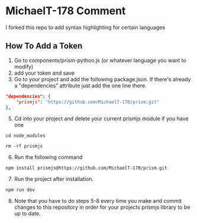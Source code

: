 # MichaelT-178 Comment 

I forked this repo to add syntax highlighting for certain languages 

## How To Add a Token

1. Go to components/prism-python.js (or whatever language you want to modify)
2. add your token and save
3. Go to your project and add the following package.json. If there's already a "dependencies" attribute just add the one line there.

```json
"dependencies": {
    "prismjs": "https://github.com/MichaelT-178/prism.git"
},
```

5. Cd into your project and delete your current prismjs module if you have one 

```
cd node_modules
```

```
rm -rf prismjs
```

6. Run the following command 

```
npm install prismjs@https://github.com/MichaelT-178/prism.git
```

7. Run the project after installation.
```
npm run dev
```

8. Note that you have to do steps 5-8 every time you make and commit changes to this repository in order for your projects prismjs library to be up to date.